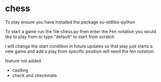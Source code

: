# chess
To play ensure you have installed the package su-stdlibs-python

To start a game run the file chess.py
then enter the Fen notation you would like to play from or type "default" to start from scratch

i will change the start condition in future updates so that play just starts a new game and add a play from specific position will need the fen notation


feature not added 
<ul>
<li>castling</li>
<li>check and checkmate</li>
</ul>